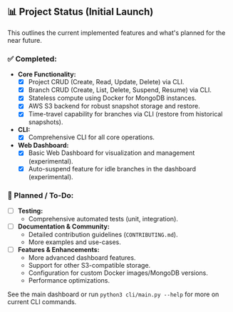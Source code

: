 ## 📊 Project Status (Initial Launch)

This outlines the current implemented features and what's planned for the near future.

### ✅ Completed:
*   **Core Functionality:**
    *   [x] Project CRUD (Create, Read, Update, Delete) via CLI.
    *   [x] Branch CRUD (Create, List, Delete, Suspend, Resume) via CLI.
    *   [x] Stateless compute using Docker for MongoDB instances.
    *   [x] AWS S3 backend for robust snapshot storage and restore.
    *   [x] Time-travel capability for branches via CLI (restore from historical snapshots).
*   **CLI:**
    *   [x] Comprehensive CLI for all core operations.
*   **Web Dashboard:**
    *   [x] Basic Web Dashboard for visualization and management (experimental).
    *   [x] Auto-suspend feature for idle branches in the dashboard (experimental).

### 🚧 Planned / To-Do:
*   [ ] **Testing:**
    *   Comprehensive automated tests (unit, integration).
*   [ ] **Documentation & Community:**
    *   Detailed contribution guidelines (`CONTRIBUTING.md`).
    *   More examples and use-cases.
*   [ ] **Features & Enhancements:**
    *   More advanced dashboard features.
    *   Support for other S3-compatible storage.
    *   Configuration for custom Docker images/MongoDB versions.
    *   Performance optimizations.

See the main dashboard or run `python3 cli/main.py --help` for more on current CLI commands.
